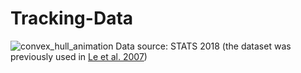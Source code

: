 # Tracking-Data
![convex_hull_animation](https://gph.is/2KyGiIh)
Data source: STATS 2018 (the dataset was previously used in [Le et al. 2007](https://arxiv.org/pdf/1703.03121.pdf))
